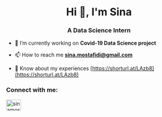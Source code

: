<h1 align="center">Hi 👋, I'm Sina</h1>
<h3 align="center">A Data Science Intern</h3>

- 🔭 I’m currently working on **Covid-19 Data Science project**

- 📫 How to reach me **sina.mostafidi@gmail.com**

- 📄 Know about my experiences [https://shorturl.at/LAzb8](https://shorturl.at/LAzb8)

<h3 align="left">Connect with me:</h3>
<p align="left">
<a href="https://linkedin.com/in/sinamostafidi" target="blank"><img align="center" src="https://raw.githubusercontent.com/rahuldkjain/github-profile-readme-generator/master/src/images/icons/Social/linked-in-alt.svg" alt="sinamostafidi" height="30" width="40" /></a>
</p>
